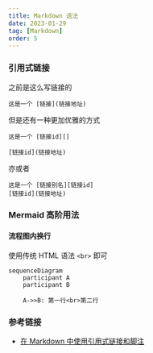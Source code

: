 ```yaml
---
title: Markdown 语法
date: 2023-01-29
tag: [Markdown]
order: 5
---
```


### 引用式链接

之前是这么写链接的

```
这是一个 [链接](链接地址)
```

但是还有一种更加优雅的方式

```
这是一个 [链接id][]

[链接id](链接地址)
```

亦或者

```
这是一个 [链接别名][链接id]
[链接id](链接地址)
```

### Mermaid 高阶用法

#### 流程图内换行

使用传统 HTML 语法 `<br>` 即可

```mermaid
sequenceDiagram
    participant A
    participant B

    A->>B: 第一行<br>第二行

```

### 参考链接

- [在 Markdown 中使用引用式链接和脚注][]

​​<!-- +++++++++ 下面是引用式链接 +++++++++ -->

[在 Markdown 中使用引用式链接和脚注]: https://client.sspai.com/post/77513

